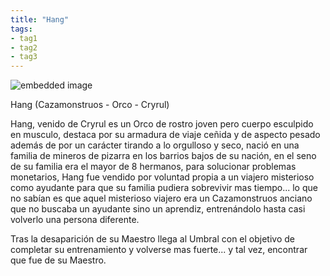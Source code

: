 ```yaml
---
title: "Hang"
tags:
- tag1
- tag2
- tag3
---
```


![embedded image](https://assets.legendkeeper.com/04d23054-bb87-46d7-aa6d-99929720f686.png "Attachment")

Hang (Cazamonstruos - Orco - Cryrul)

Hang, venido de Cryrul es un Orco de rostro joven pero cuerpo esculpido en musculo, destaca por su armadura de viaje ceñida y de aspecto pesado además de por un carácter tirando a lo orgulloso y seco, nació en una familia de mineros de pizarra en los barrios bajos de su nación, en el seno de su familia era el mayor de 8 hermanos, para solucionar problemas monetarios, Hang fue vendido por voluntad propia a un viajero misterioso como ayudante para que su familia pudiera sobrevivir mas tiempo... lo que no sabían es que aquel misterioso viajero era un Cazamonstruos anciano que no buscaba un ayudante sino un aprendiz, entrenándolo hasta casi volverlo una persona diferente.

Tras la desaparición de su Maestro llega al Umbral con el objetivo de completar su entrenamiento y volverse mas fuerte... y tal vez, encontrar que fue de su Maestro.